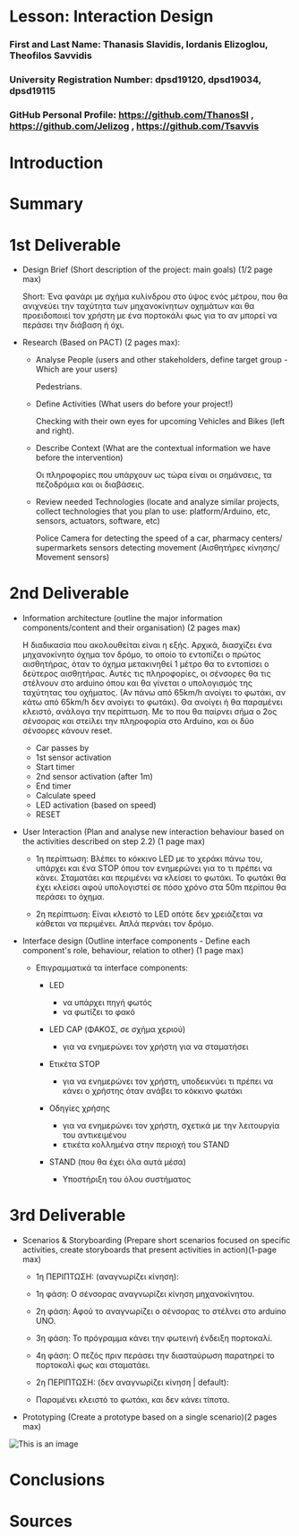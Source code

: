 # Lesson: Interaction Design

### First and Last Name: Thanasis Slavidis, Iordanis Elizoglou, Theofilos Savvidis
### University Registration Number: dpsd19120, dpsd19034, dpsd19115
### GitHub Personal Profile: https://github.com/ThanosSl , https://github.com/Jelizog , https://github.com/Tsavvis

# Introduction

# Summary


# 1st Deliverable
- Design Brief (Short description of the project: main goals) (1/2 page max)
    
    Short: Ένα φανάρι με σχήμα κυλίνδρου στο ύψος ενός μέτρου, που θα ανιχνεύει την ταχύτητα των μηχανοκίνητων οχημάτων και θα προειδοποιεί τον χρήστη με ένα πορτοκάλι φως για το αν μπορεί να περάσει την διάβαση ή όχι.
    
- Research (Based on PACT) (2 pages max):
    - Analyse People (users and other stakeholders, define target group - Which are your users)
        
        Pedestrians.
        
    - Define Activities (What users do before your project!)
        
        Checking with their own eyes for upcoming Vehicles and Bikes (left and right).
        
    - Describe Context (What are the contextual information we have before the intervention)
        
        Οι πληροφορίες που υπάρχουν ως τώρα είναι οι σημάνσεις, τα πεζοδρόμια και οι διαβάσεις.
        
    - Review needed Technologies (locate and analyze similar projects, collect technologies that you plan to use: platform/Arduino, etc, sensors, actuators, software, etc)
        
        Police Camera for detecting the speed of a car, pharmacy centers/ supermarkets sensors detecting movement (Αισθητήρες κίνησης/ Movement sensors)

# 2nd Deliverable
- Information architecture (outline the major information components/content and their organisation) (2 pages max)
  
     Η διαδικασία που ακολουθείται είναι η εξής. Αρχικά, διασχίζει ένα μηχανοκίνητο όχημα τον δρόμο, το οποίο το εντοπίζει ο πρώτος αισθητήρας, όταν το όχημα μετακινηθεί 1 μέτρο θα το εντοπίσει ο δεύτερος αισθητήρας. Αυτές τις πληροφορίες, οι σένσορες θα τις στέλνουν στο arduino όπου και θα γίνεται ο υπολογισμός της ταχύτητας του οχήματος. (Αν πάνω από 65km/h ανοίγει το φωτάκι, αν κάτω από 65km/h δεν ανοίγει το φωτάκι). Θα ανοίγει ή θα παραμένει κλειστό, ανάλογα την περίπτωση. Με το που θα παίρνει σήμα ο 2ος σένσορας και στείλει την πληροφορία στο Arduino, και οι δύο σένσορες κάνουν reset.
  
     - Car passes by
     - 1st sensor activation
     - Start timer
     - 2nd sensor activation (after 1m)
     - End timer
     - Calculate speed
     - LED activation (based on speed)
     - RESET
 
- User Interaction (Plan and analyse new interaction behaviour based on the activities described on step 2.2) (1 page max)
     
     - 1η περίπτωση: Βλέπει το κόκκινο LED με το χεράκι πάνω του, υπάρχει και ένα STOP όπου τον ενημερώνει για το τι πρέπει να κάνει. Σταματάει και περιμένει να κλείσει το φωτάκι. Το φωτάκι θα έχει κλείσει αφού υπολογιστεί σε πόσο χρόνο στα 50m περίπου θα περάσει το όχημα.

     - 2η περίπτωση: Είναι κλειστό το LED οπότε δεν χρειάζεται να κάθεται να περιμένει. Απλά περνάει τον δρόμο.

- Interface design (Outline interface components - Define each component's role, behaviour, relation to other) (1 page max)
  
   - Επιγραμματικά τα interface components:

     - LED 
       - να υπάρχει πηγή φωτός
       - να φωτίζει το φακό
    
     - LED CAP  (ΦΑΚΟΣ, σε σχήμα χεριού)
       - για να ενημερώνει τον χρήστη για να σταματήσει
    
     - Ετικέτα STOP
       - για να ενημερώνει τον χρήστη, υποδεικνύει τι πρέπει να κάνει ο χρήστης όταν ανάβει το κόκκινο φωτάκι
    
     - Οδηγίες χρήσης
       - για να ενημερώνει τον χρήστη, σχετικά με την λειτουργία του αντικειμένου
       - ετικέτα κολλημένα στην περιοχή του STAND
    
     - STAND (που θα έχει όλα αυτά μέσα)
       - Υποστήριξη του όλου συστήματος
 
 



# 3rd Deliverable 
- Scenarios & Storyboarding (Prepare short scenarios focused on specific activities, create storyboards that present activities in action)(1-page max)
 
  - 1η ΠΕΡΙΠΤΩΣΗ: (αναγνωρίζει κίνηση):
   
   - 1η φάση: Ο σένσορας αναγνωρίζει κίνηση μηχανοκίνητου.
  
   - 2η φάση: Αφού το αναγνωρίζει ο σένσορας το στέλνει στο arduino UNO.
  
   - 3η φάση: Το πρόγραμμα κάνει την φωτεινή ένδειξη πορτοκαλί.
   
   - 4η φάση: Ο πεζός πριν περάσει την διασταύρωση παρατηρεί το πορτοκαλί φως και σταματάει.
  
  
  - 2η ΠΕΡΙΠΤΩΣΗ: (δεν αναγνωρίζει κίνηση | default):
    
   - Παραμένει κλειστό το φωτάκι, και δεν κάνει τίποτα.

- Prototyping (Create a prototype based on a single scenario)(2 pages max)
 
 ![This is an image]()

# Conclusions


# Sources
